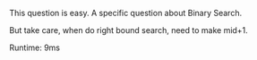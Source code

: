 This question is easy. A specific question about Binary Search.

But take care, when do right bound search, need to make mid+1.

Runtime: 9ms

